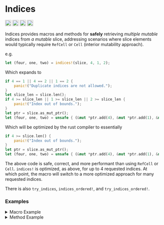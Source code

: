 # Indices

[<img alt="github" src="https://img.shields.io/badge/github-mcmah309/indices-8da0cb?style=for-the-badge&labelColor=555555&logo=github" height="20">](https://github.com/mcmah309/indices)
[<img alt="crates.io" src="https://img.shields.io/crates/v/indices.svg?style=for-the-badge&color=fc8d62&logo=rust" height="20">](https://crates.io/crates/indices)
[<img alt="docs.rs" src="https://img.shields.io/badge/docs.rs-indices-66c2a5?style=for-the-badge&labelColor=555555&logo=docs.rs" height="20">](https://docs.rs/indices)
[<img alt="build status" src="https://img.shields.io/github/actions/workflow/status/mcmah309/indices/rust.yml?branch=master&style=for-the-badge" height="20">](https://github.com/mcmah309/indices/actions?query=branch%3Amaster)

Indices provides macros and methods for **safely** retrieving _multiple mutable_ indices from _a mutable_ slice,
addressing scenarios where slice elements would typically require `RefCell` or `Cell` (interior mutability approach).

e.g.
```rust
let (four, one, two) = indices!(slice, 4, 1, 2);
```
Which expands to
```rust
if 4 == 1 || 4 == 2 || 1 == 2 {
    panic!("Duplicate indices are not allowed.");
}
let slice_len = slice.len();
if 4 >= slice_len || 1 >= slice_len || 2 >= slice_len {
    panic!("Index out of bounds.");
}
let ptr = slice.as_mut_ptr();
let (four, one, two) = unsafe { (&mut *ptr.add(4), &mut *ptr.add(1), &mut *ptr.add(2)) }
```
Which will be optimized by the rust compiler to essentially
```rust
if 4 >= slice.len() {
    panic!("Index out of bounds.");
}
let ptr = slice.as_mut_ptr();
let (four, one, two) = unsafe { (&mut *ptr.add(4), &mut *ptr.add(1), &mut *ptr.add(2)) }
```
The above code is safe, correct, and more performant than using `RefCell` or `Cell`. `indices!` is optimized, as above, for up to 4 requested indices.
At which point, the macro will switch to a more optimized approach for many requested indices.

There is also `try_indices`, `indices_ordered!`, and `try_indices_ordered!`.

### Examples
<details>

<summary>Macro Example</summary>

All macros are zero allocation and allow retrieving a variable number of indices at runtime. Prefer macros when the number
of indices are known at compile time. e.g.
```rust
fn main() {
    struct Person {
        first: String,
        last: String,
    }
    let mut data = [
        Person { first: "John".to_string(), last: "Doe".to_string() },
        Person { first: "Jane".to_string(), last: "Smith".to_string() },
        Person { first: "Alice".to_string(), last: "Johnson".to_string() },
        Person { first: "Bob".to_string(), last: "Brown".to_string() },
        Person { first: "Charlie".to_string(), last: "White".to_string() },
    ];
    fn modify(data_slice: &mut [Person], index: usize){
        let (four, func_provided, three) = indices!(data_slice, 4, index, 3);
        four.last = "Black".to_string();
        func_provided.first = "Jack".to_string();
        three.last = "Jones".to_string();
    }
    let slice = data.as_mut_slice();
    modify(slice, 1);
    assert_eq!(data[4].last, "Black");
    assert_eq!(data[1].first, "Jack");
    assert_eq!(data[3].last, "Jones");
}
```

</details>

<details>

<summary>Method Example</summary>

Methods allow for more dynamic runtime retrieval when the number of indices is unknown at compile time. e.g.
```rust
fn main() {
    struct Node {
        index: usize,
        visited: usize,
        edges: Vec<usize>,
        message: String,
    }

    let mut graph = vec![
        Node {
            index: 0,
            visited: usize::MAX,
            edges: vec![1, 2],
            message: String::new(),
        },
        Node {
            index: 1,
            visited: usize::MAX,
            edges: vec![0, 2],
            message: String::new(),
        },
        Node {
            index: 2,
            visited: usize::MAX,
            edges: vec![3],
            message: String::new(),
        },
        Node {
            index: 4,
            visited: usize::MAX,
            edges: vec![1],
            message: String::new(),
        },
    ];

    fn traverse_graph(graph: &mut [Node], current: usize, start: usize) -> bool {
        if current == start {
            return true;
        }
        let edges = graph[current].edges.clone();
        let [mut current_node, mut edge_nodes] = indices_slices(graph, [&[current], &edges]);
        for edge_node in edge_nodes.iter_mut() {
            current_node[0].visited = current;
            edge_node.message.push_str(&format!(
                "This is Node `{}` Came from Node `{}`.",
                edge_node.index, current_node[0].visited
            ));
        }
        for edge in edges {
            if traverse_graph(graph, edge, start) {
                return true;
            }
        }
        return false;
    }
    traverse_graph(&mut *graph, 2, 0);
    let answers = [
        "This is Node `0` Came from Node `1`.",
        "This is Node `1` Came from Node `3`.",
        "This is Node `2` Came from Node `1`.",
        "This is Node `4` Came from Node `2`.",
    ];
    for (index, node) in graph.iter().enumerate() {
        assert_eq!(&node.message, answers[index]);
    }
}
```

</details>
